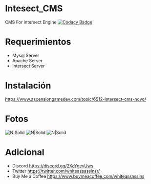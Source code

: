 # Intesect_CMS
 CMS For Intersect Engine [![Codacy Badge](https://app.codacy.com/project/badge/Grade/9f865cc165e8413fa39d57bf1c4e3c66)](https://www.codacy.com/gh/WhiteAssassins/Intersect_CMS/dashboard?utm_source=github.com&amp;utm_medium=referral&amp;utm_content=WhiteAssassins/Intersect_CMS&amp;utm_campaign=Badge_Grade)
# Requerimientos
* Mysql Server
* Apache Server 
* Intersect Server
# Instalación
https://www.ascensiongamedev.com/topic/6512-intersect-cms-novo/

# Fotos
![N|Solid](https://i.postimg.cc/65v014v3/1.png)
![N|Solid](https://i.postimg.cc/h4wsr1h6/2.png)
![N|Solid](https://i.postimg.cc/qvHLfBsG/3.png)


# Adicional
* Discord https://discord.gg/2XcYgevUws
* Twitter https://twitter.com/whiteassassinsr/
* Buy Me a Coffee https://www.buymeacoffee.com/whiteassassins
